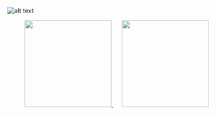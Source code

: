 ![alt text](https://cdn.discordapp.com/attachments/1191940685281108121/1201052953805602876/Screenshot_2024-01-27_233440-removebg-preview.png?ex=65c86aba&is=65b5f5ba&hm=eeb2749357f714f5eeb8d2188813c340f90bf9daa507c1effab7c975b0e42b91&)
<p align="center">
 <a href="https://github.com/anuraghazra/github-readme-stats">
    <img height=200 src="https://github-readme-stats.vercel.app/api?username=0xB1RDY&theme=cobalt" />
 </a>
 &nbsp;&nbsp;&nbsp;&nbsp; <!-- Add spaces to separate the images -->
 <a href="https://github.com/anuraghazra/convoychat">
    <img height=200 src="https://github-readme-stats.vercel.app/api/top-langs?username=0xB1RDY&layout=compact&langs_count=8&card_width=320&theme=cobalt" />
 </a>
</p>
